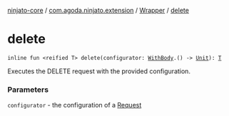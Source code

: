 [ninjato-core](../../index.md) / [com.agoda.ninjato.extension](../index.md) / [Wrapper](index.md) / [delete](./delete.md)

# delete

`inline fun <reified T> delete(configurator: `[`WithBody`](../../com.agoda.ninjato.http/-request/-configurator/-with-body/index.md)`.() -> `[`Unit`](https://kotlinlang.org/api/latest/jvm/stdlib/kotlin/-unit/index.html)`): `[`T`](delete.md#T)

Executes the DELETE request with the provided configuration.

### Parameters

`configurator` - the configuration of a [Request](../../com.agoda.ninjato.http/-request/index.md)